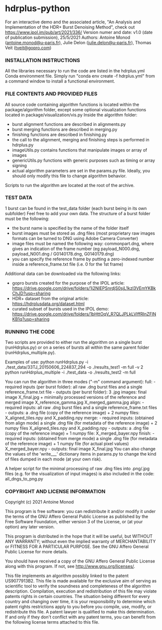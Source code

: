 # hdrplus-python
For an interactive demo and the associated article, "An Analysis and Implementation of the HDR+ Burst Denoising Method", check out https://www.ipol.im/pub/art/2021/336/
Version numer and date: v1.0 (date of publication submission), 25/5/2021
Authors: Antoine Monod (antoine.monod@u-paris.fr), Julie Delon (julie.delon@u-paris.fr), Thomas Veit (tveit@gopro.com)

### INSTALLATION INSTRUCTIONS
All the libraries necessary to run the code are listed in the hdrplus.yml Conda environment file.
Simply run "conda env create -f hdrplus.yml" from a command window to install a functional environment.

### FILE CONTENTS AND PROVIDED FILES
All source code containing algorithm functions is located within the package/algorithm folder,
except some optional visualization functions located in package/visualization/vis.py
Inside the algorithm folder:
- burst alignment functions are described in alignments.py
- burst merging functions are described in merging.py
- finishing functions are described in finishing.py
- the call to the alignment, merging and finishing steps is performed in hdrplus.py
- imageUtils.py contains functions that manipulate images or array of images
- genericUtils.py functions with generic purposes such as timing or array signing
- actual algorithm parameters are set in the params.py file. Ideally, you should only modify this file to change algorithm behavior.

Scripts to run the algorithm are located at the root of the archive.

### TEST DATA
1 burst can be found in the test_data folder (each burst being in its own subfolder)
Feel free to add your own data. The structure of a burst folder must be the following:
- the burst name is specified by the name of the folder itself
- burst images must be stored as .dng files (most proprietary raw images formats can be turned to DNG using Adobe Camera Converter)
- image files must be named the following way: commonpart<X>.dng, where <X> gives an indication of the frame number (eg payload_N000.dng, payload_N001.dng / G0140178.dng, G0140179.dng)
- you can specify the reference frame by putting a zero-indexed number inside a reference_frame.txt file (i.e. 0 for the 1st frame)

Additional data can be downloaded via the following links:
- gopro bursts created for the purpose of the IPOL article: https://drive.google.com/drive/folders/1j2NIEPSnrdjS0sjL1kzl3VEmYKBkChJD?usp=sharing
- HDR+ dataset from the original article: https://hdrplusdata.org/dataset.html
- curated subset of bursts used in the IPOL demo: https://drive.google.com/drive/folders/1bHttOqV_R7QLJPLkLVlffRInZFlNKB1q?usp=sharing

### RUNNING THE CODE
Two scripts are provided to either run the algorithm on a single burst (runHdrplus.py)
or on a series of bursts all within the same parent folder (runHdrplus_multiple.py).

Examples of use:
python runHdrplus.py -i ./test_data/33TJ_20150606_224837_294 -o ./results_test1 -m full -v 2
python runHdrplus_multiple -i ./test_data -o ./results_test2 -m full

You can run the algorithm in three modes ("-m" command argument):
full:
	- required inputs (per burst folder): all raw .dng burst files and a single reference_frame.txt file
	- outputs (per burst folder): 3 .jpg images: final image X_final.jpg + minimally processed versions of the reference and merged image X_reference_gamma.jpg X_merged_gamma.jpg
align: 
	- required inputs: all raw .dng burst files and a single reference_frame.txt files
	- outputs: a .dng file (copy of the reference image) + 2 numpy files: X_aligned_tiles.npy and X_padding.npy
merge:
	- required inputs: (obtained from align mode) a single .dng file (for metadata of the reference image) + 2 numpy files X_aligned_tiles.npy and X_padding.npy
	- outputs: a .dng file (copy of the reference image) + 1 numpy file: X_merged_bayer.npy
finish:
	- required inputs: (obtained from merge mode) a single .dng file (for metadata of the reference image) + 1 numpy file (for actual pixel values) X_merged_bayer.npy
	- outputs: final image X_final.jpg
You can also change the values of the 'write___' dictionary items in params.py to change the kind of files dumped in each mode (at your own risk).

A helper script for the minimal processing of raw .dng files into .png/.jpg files (e.g. for the visualization of input images) is also included in the code: all_dngs_to_png.py

### COPYRIGHT AND LICENSE INFORMATION
Copyright (c) 2021 Antoine Monod

This program is free software: you can redistribute it and/or modify it
under the terms of the GNU Affero General Public License
as published by the Free Software Foundation, either version 3 of the License,
or (at your option) any later version.

This program is distributed in the hope that it will be useful, but WITHOUT ANY WARRANTY;
without even the implied warranty of MERCHANTABILITY or FITNESS FOR A PARTICULAR PURPOSE.
See the GNU Affero General Public License for more details.

You should have received a copy of the GNU Affero General Public License along with this program.
If not, see <http://www.gnu.org/licenses/>.

This file implements an algorithm possibly linked to the patent US9077913B2.
This file is made available for the exclusive aim of serving as scientific tool
to verify the soundness and completeness of the algorithm description.
Compilation, execution and redistribution of this file may violate patents rights in certain countries.
The situation being different for every country and changing over time,
it is your responsibility to determine which patent rights restrictions apply to you
before you compile, use, modify, or redistribute this file.
A patent lawyer is qualified to make this determination.
If and only if they don't conflict with any patent terms,
you can benefit from the following license terms attached to this file.
